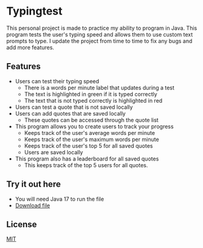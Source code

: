 # Typingtest
This personal project is made to practice my ability to program in Java. This program tests the user's typing speed and allows them to use custom text prompts to type. I update the project from time to time to fix any bugs and add more features. 

## Features
* Users can test their typing speed
    * There is a words per minute label that updates during a test
    * The text is highlighted in green if it is typed correctly
    * The text that is not typed correctly is highlighted in red
* Users can test a quote that is not saved locally
* Users can add quotes that are saved locally
    * These quotes can be accessed through the quote list
* This program allows you to create users to track your progress
    * Keeps track of the user's average words per minute
    * Keeps track of the user's maximum words per minute
    * Keeps track of the user's top 5 for all saved quotes
    * Users are saved locally
* This program also has a leaderboard for all saved quotes 
    * This keeps track of the top 5 users for all quotes.

## Try it out here
* You will need Java 17 to run the file
* [Download file]([./out/artifacts/Executable/Executable.jar](https://github.com/xeg28/Typingtest/raw/main/out/artifacts/Executable/Executable.jar)https://github.com/xeg28/Typingtest/raw/main/out/artifacts/Executable/Executable.jar)

## License
[MIT](https://choosealicense.com/licenses/mit/)
